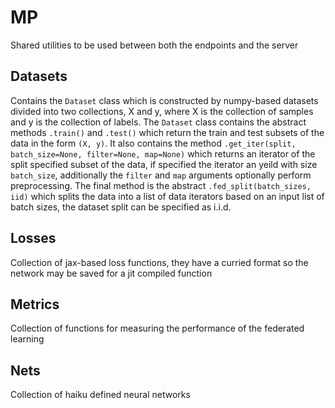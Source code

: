 # MP
Shared utilities to be used between both the endpoints and the server

## Datasets
Contains the `Dataset` class which is constructed by numpy-based datasets divided into two collections, X and y, where X is the collection of samples and y is the
collection of labels. The `Dataset` class contains the abstract methods `.train()` and `.test()` which return the train and test subsets of the data in the 
form `(X, y)`. It also contains the method `.get_iter(split, batch_size=None, filter=None, map=None)` which returns an iterator of the split specified subset
of the data, if specified the iterator an yeild with size `batch_size`, additionally the `filter` and `map` arguments optionally perform preprocessing. The final
method is the abstract `.fed_split(batch_sizes, iid)` which splits the data into a list of data iterators based on an input list of batch sizes, the dataset split
can be specified as i.i.d.

## Losses
Collection of jax-based loss functions, they have a curried format so the network may be saved for a jit compiled function

## Metrics
Collection of functions for measuring the performance of the federated learning

## Nets
Collection of haiku defined neural networks
